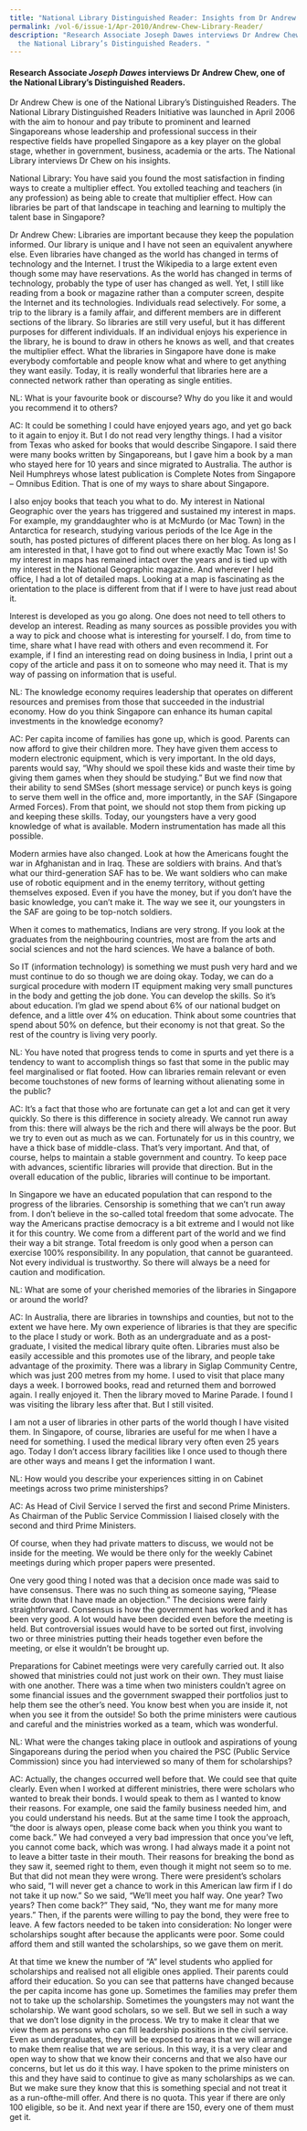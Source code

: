 ```yaml
---
title: "National Library Distinguished Reader: Insights from Dr Andrew Chew"
permalink: /vol-6/issue-1/Apr-2010/Andrew-Chew-Library-Reader/
description: "Research Associate Joseph Dawes interviews Dr Andrew Chew, one of
  the National Library’s Distinguished Readers. "
---
```

#### Research Associate _Joseph Dawes_ interviews Dr Andrew Chew, one of the National Library’s Distinguished Readers.

Dr Andrew Chew is one of the National Library’s Distinguished Readers. The National Library Distinguished Readers Initiative was launched in April 2006 with the aim to honour and pay tribute to prominent and learned Singaporeans whose leadership and professional success in their respective fields have propelled Singapore as a key player on the global stage, whether in government, business, academia or the arts. The National Library interviews Dr Chew on his insights.

National Library: You have said you found the most satisfaction in finding ways to create a multiplier effect. You extolled teaching and teachers (in any profession) as being able to create that multiplier effect. How can libraries be part of that landscape in teaching and learning to multiply the talent base in Singapore?

Dr Andrew Chew: Libraries are important because they keep the population informed. Our library is unique and I have not seen an equivalent anywhere else. Even libraries have changed as the world has changed in terms of technology and the Internet. I trust the Wikipedia to a large extent even though some may have reservations. As the world has changed in terms of technology, probably the type of user has changed as well. Yet, I still like reading from a book or magazine rather than a computer screen, despite the Internet and its technologies. Individuals read selectively. For some, a trip to the library is a family affair, and different members are in different sections of the library. So libraries are still very useful, but it has different purposes for different individuals. If an individual enjoys his experience in the library, he is bound to draw in others he knows as well, and that creates the multiplier effect. What the libraries in Singapore have done is make everybody comfortable and people know what and where to get anything they want easily. Today, it is really wonderful that libraries here are a connected network rather than operating as single entities.

NL: What is your favourite book or discourse? Why do you like it and would you recommend it to others?

AC: It could be something I could have enjoyed years ago, and yet go back to it again to enjoy it. But I do not read very lengthy things. I had a visitor from Texas who asked for books that would describe Singapore. I said there were many books written by Singaporeans, but I gave him a book by a man who stayed here for 10 years and since migrated to Australia. The author is Neil Humphreys whose latest publication is Complete Notes from Singapore – Omnibus Edition. That is one of my ways to share about Singapore.

I also enjoy books that teach you what to do. My interest in National Geographic over the years has triggered and sustained my interest in maps. For example, my granddaughter who is at McMurdo (or Mac Town) in the Antarctica for research, studying various periods of the Ice Age in the south, has posted pictures of different places there on her blog. As long as I am interested in that, I have got to find out where exactly Mac Town is! So my interest in maps has remained intact over the years and is tied up with my interest in the National Geographic magazine. And wherever I held office, I had a lot of detailed maps. Looking at a map is fascinating as the orientation to the place is different from that if I were to have just read about it.

Interest is developed as you go along. One does not need to tell others to develop an interest. Reading as many sources as possible provides you with a way to pick and choose what is interesting for yourself. I do, from time to time, share what I have read with others and even recommend it. For example, if I find an interesting read on doing business in India, I print out a copy of the article and pass it on to someone who may need it. That is my way of passing on information that is useful.

NL: The knowledge economy requires leadership that operates on different resources and premises from those that succeeded in the industrial economy. How do you think Singapore can enhance its human capital investments in the knowledge economy?

AC: Per capita income of families has gone up, which is good. Parents can now afford to give their children more. They have given them access to modern electronic equipment, which is very important. In the old days, parents would say, “Why should we spoil these kids and waste their time by giving them games when they should be studying.” But we find now that their ability to send SMSes (short message service) or punch keys is going to serve them well in the office and, more importantly, in the SAF (Singapore Armed Forces). From that point, we should not stop them from picking up and keeping these skills. Today, our youngsters have a very good knowledge of what is available. Modern instrumentation has made all this possible.

Modern armies have also changed. Look at how the Americans fought the war in Afghanistan and in Iraq. These are soldiers with brains. And that’s what our third-generation SAF has to be. We want soldiers who can make use of robotic equipment and in the enemy territory, without getting themselves exposed. Even if you have the money, but if you don’t have the basic knowledge, you can’t make it. The way we see it, our youngsters in the SAF are going to be top-notch soldiers.

When it comes to mathematics, Indians are very strong. If you look at the graduates from the neighbouring countries, most are from the arts and social sciences and not the hard sciences. We have a balance of both.

So IT (information technology) is something we must push very hard and we must continue to do so though we are doing okay. Today, we can do a surgical procedure with modern IT equipment making very small punctures in the body and getting the job done. You can develop the skills. So it’s about education. I’m glad we spend about 6% of our national budget on defence, and a little over 4% on education. Think about some countries that spend about 50% on defence, but their economy is not that great. So the rest of the country is living very poorly.

NL: You have noted that progress tends to come in spurts and yet there is a tendency to want to accomplish things so fast that some in the public may feel marginalised or flat footed. How can libraries remain relevant or even become touchstones of new forms of learning without alienating some in the public?

AC: It’s a fact that those who are fortunate can get a lot and can get it very quickly. So there is this difference in society already. We cannot run away from this: there will always be the rich and there will always be the poor. But we try to even out as much as we can. Fortunately for us in this country, we have a thick base of middle-class. That’s very important. And that, of course, helps to maintain a stable government and country. To keep pace with advances, scientific libraries will provide that direction. But in the overall education of the public, libraries will continue to be important.

In Singapore we have an educated population that can respond to the progress of the libraries. Censorship is something that we can’t run away from. I don’t believe in the so-called total freedom that some advocate. The way the Americans practise democracy is a bit extreme and I would not like it for this country. We come from a different part of the world and we find their way a bit strange. Total freedom is only good when a person can exercise 100% responsibility. In any population, that cannot be guaranteed. Not every individual is trustworthy. So there will always be a need for caution and modification.

NL: What are some of your cherished memories of the libraries in Singapore or around the world?

AC: In Australia, there are libraries in townships and counties, but not to the extent we have here. My own experience of libraries is that they are specific to the place I study or work. Both as an undergraduate and as a post-graduate, I visited the medical library quite often. Libraries must also be easily accessible and this promotes use of the library, and people take advantage of the proximity. There was a library in Siglap Community Centre, which was just 200 metres from my home. I used to visit that place many days a week. I borrowed books, read and returned them and borrowed again. I really enjoyed it. Then the library moved to Marine Parade. I found I was visiting the library less after that. But I still visited.

I am not a user of libraries in other parts of the world though I have visited them. In Singapore, of course, libraries are useful for me when I have a need for something. I used the medical library very often even 25 years ago. Today I don’t access library facilities like I once used to though there are other ways and means I get the information I want.

NL: How would you describe your experiences sitting in on Cabinet meetings across two prime ministerships?

AC: As Head of Civil Service I served the first and second Prime Ministers. As Chairman of the Public Service Commission I liaised closely with the second and third Prime Ministers.

Of course, when they had private matters to discuss, we would not be inside for the meeting. We would be there only for the weekly Cabinet meetings during which proper papers were presented.

One very good thing I noted was that a decision once made was said to have consensus. There was no such thing as someone saying, “Please write down that I have made an objection.” The decisions were fairly straightforward. Consensus is how the government has worked and it has been very good. A lot would have been decided even before the meeting is held. But controversial issues would have to be sorted out first, involving two or three ministries putting their heads together even before the meeting, or else it wouldn’t be brought up.

Preparations for Cabinet meetings were very carefully carried out. It also showed that ministries could not just work on their own. They must liaise with one another. There was a time when two ministers couldn’t agree on some financial issues and the government swapped their portfolios just to help them see the other’s need. You know best when you are inside it, not when you see it from the outside! So both the prime ministers were cautious and careful and the ministries worked as a team, which was wonderful.

NL: What were the changes taking place in outlook and aspirations of young Singaporeans during the period when you chaired the PSC (Public Service Commission) since you had interviewed so many of them for scholarships?

AC: Actually, the changes occurred well before that. We could see that quite clearly. Even when I worked at different ministries, there were scholars who wanted to break their bonds. I would speak to them as I wanted to know their reasons. For example, one said the family business needed him, and you could understand his needs. But at the same time I took the approach, “the door is always open, please come back when you think you want to come back.” We had conveyed a very bad impression that once you’ve left, you cannot come back, which was wrong. I had always made it a point not to leave a bitter taste in their mouth. Their reasons for breaking the bond as they saw it, seemed right to them, even though it might not seem so to me. But that did not mean they were wrong. There were president’s scholars who said, “I will never get a chance to work in this American law firm if I do not take it up now.” So we said, “We’ll meet you half way. One year? Two years? Then come back?” They said, “No, they want me for many more years.” Then, if the parents were willing to pay the bond, they were free to leave. A few factors needed to be taken into consideration: No longer were scholarships sought after because the applicants were poor. Some could afford them and still wanted the scholarships, so we gave them on merit.

At that time we knew the number of “A” level students who applied for scholarships and realised not all eligible ones applied. Their parents could afford their education. So you can see that patterns have changed because the per capita income has gone up. Sometimes the families may prefer them not to take up the scholarship. Sometimes the youngsters may not want the scholarship. We want good scholars, so we sell. But we sell in such a way that we don’t lose dignity in the process. We try to make it clear that we view them as persons who can fill leadership positions in the civil service. Even as undergraduates, they will be exposed to areas that we will arrange to make them realise that we are serious. In this way, it is a very clear and open way to show that we know their concerns and that we also have our concerns, but let us do it this way. I have spoken to the prime ministers on this and they have said to continue to give as many scholarships as we can. But we make sure they know that this is something special and not treat it as a run-ofthe-mill offer. And there is no quota. This year if there are only 100 eligible, so be it. And next year if there are 150, every one of them must get it.




